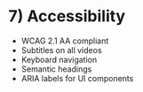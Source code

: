 # 7) Accessibility

-   WCAG 2.1 AA compliant
-   Subtitles on all videos
-   Keyboard navigation
-   Semantic headings
-   ARIA labels for UI components
